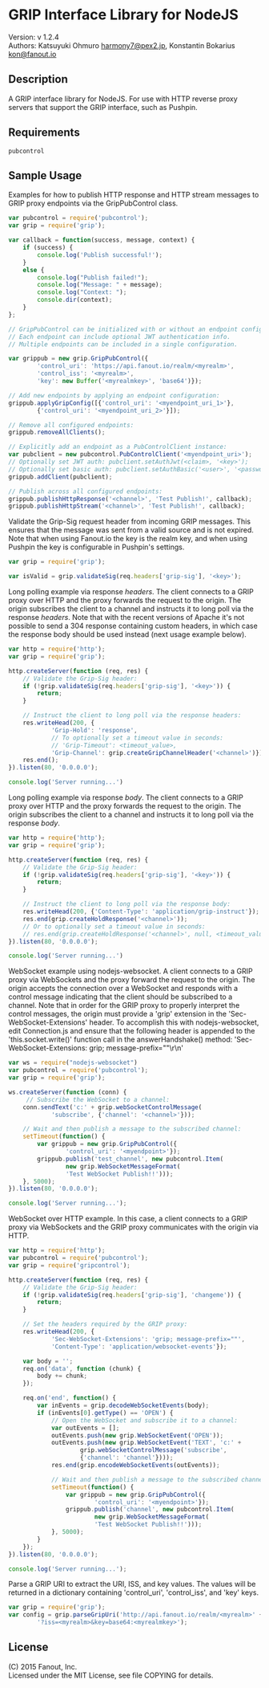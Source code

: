 GRIP Interface Library for NodeJS
============================================

Version: v 1.2.4   
Authors: Katsuyuki Ohmuro <harmony7@pex2.jp>, Konstantin Bokarius <kon@fanout.io>

Description
-----------

A GRIP interface library for NodeJS.  For use with HTTP reverse proxy servers
that support the GRIP interface, such as Pushpin.

Requirements
------------

    pubcontrol

Sample Usage
------------

Examples for how to publish HTTP response and HTTP stream messages to GRIP proxy endpoints via the GripPubControl class.

```javascript
var pubcontrol = require('pubcontrol');
var grip = require('grip');

var callback = function(success, message, context) {
    if (success) {
        console.log('Publish successful!');
    }
    else {
        console.log("Publish failed!");
        console.log("Message: " + message);
        console.log("Context: ");
        console.dir(context); 
    }
};

// GripPubControl can be initialized with or without an endpoint configuration.
// Each endpoint can include optional JWT authentication info.
// Multiple endpoints can be included in a single configuration.

var grippub = new grip.GripPubControl({
        'control_uri': 'https://api.fanout.io/realm/<myrealm>',
        'control_iss': '<myrealm>',
        'key': new Buffer('<myrealmkey>', 'base64')});

// Add new endpoints by applying an endpoint configuration:
grippub.applyGripConfig([{'control_uri': '<myendpoint_uri_1>'},
        {'control_uri': '<myendpoint_uri_2>'}]);

// Remove all configured endpoints:
grippub.removeAllClients();

// Explicitly add an endpoint as a PubControlClient instance:
var pubclient = new pubcontrol.PubControlClient('<myendpoint_uri>');
// Optionally set JWT auth: pubclient.setAuthJwt(<claim>, '<key>');
// Optionally set basic auth: pubclient.setAuthBasic('<user>', '<password>');
grippub.addClient(pubclient);

// Publish across all configured endpoints:
grippub.publishHttpResponse('<channel>', 'Test Publish!', callback);
grippub.publishHttpStream('<channel>', 'Test Publish!', callback);
```

Validate the Grip-Sig request header from incoming GRIP messages. This ensures that the message was sent from a valid source and is not expired. Note that when using Fanout.io the key is the realm key, and when using Pushpin the key is configurable in Pushpin's settings.

```javascript
var grip = require('grip');

var isValid = grip.validateSig(req.headers['grip-sig'], '<key>');
```

Long polling example via response _headers_. The client connects to a GRIP proxy over HTTP and the proxy forwards the request to the origin. The origin subscribes the client to a channel and instructs it to long poll via the response _headers_. Note that with the recent versions of Apache it's not possible to send a 304 response containing custom headers, in which case the response body should be used instead (next usage example below).

```javascript
var http = require('http');
var grip = require('grip');

http.createServer(function (req, res) {
    // Validate the Grip-Sig header:
    if (!grip.validateSig(req.headers['grip-sig'], '<key>')) {
        return;
    }

    // Instruct the client to long poll via the response headers:
    res.writeHead(200, {
            'Grip-Hold': 'response',
            // To optionally set a timeout value in seconds:
            // 'Grip-Timeout': <timeout_value>,
            'Grip-Channel': grip.createGripChannelHeader('<channel>')});
    res.end();
}).listen(80, '0.0.0.0');

console.log('Server running...')
```

Long polling example via response _body_. The client connects to a GRIP proxy over HTTP and the proxy forwards the request to the origin. The origin subscribes the client to a channel and instructs it to long poll via the response _body_.

```javascript
var http = require('http');
var grip = require('grip');

http.createServer(function (req, res) {
    // Validate the Grip-Sig header:
    if (!grip.validateSig(req.headers['grip-sig'], '<key>')) {
        return;
    }

    // Instruct the client to long poll via the response body:
    res.writeHead(200, {'Content-Type': 'application/grip-instruct'});
    res.end(grip.createHoldResponse('<channel>'));
    // Or to optionally set a timeout value in seconds:
    // res.end(grip.createHoldResponse('<channel>', null, <timeout_value>));
}).listen(80, '0.0.0.0');

console.log('Server running...')
```

WebSocket example using nodejs-websocket. A client connects to a GRIP proxy via WebSockets and the proxy forward the request to the origin. The origin accepts the connection over a WebSocket and responds with a control message indicating that the client should be subscribed to a channel. Note that in order for the GRIP proxy to properly interpret the control messages, the origin must provide a 'grip' extension in the 'Sec-WebSocket-Extensions' header. To accomplish this with nodejs-websocket, edit Connection.js and ensure that the following header is appended to the 'this.socket.write()' function call in the answerHandshake() method: 'Sec-WebSocket-Extensions: grip; message-prefix=""\r\n'

```javascript
var ws = require("nodejs-websocket")
var pubcontrol = require('pubcontrol');
var grip = require('grip');

ws.createServer(function (conn) {
     // Subscribe the WebSocket to a channel:
    conn.sendText('c:' + grip.webSocketControlMessage(
            'subscribe', {'channel': '<channel>'}));

    // Wait and then publish a message to the subscribed channel:
    setTimeout(function() {
        var grippub = new grip.GripPubControl({
                'control_uri': '<myendpoint>'});
        grippub.publish('test_channel', new pubcontrol.Item(
                new grip.WebSocketMessageFormat(
                'Test WebSocket Publish!!')));
    }, 5000);
}).listen(80, '0.0.0.0');

console.log('Server running...');
```

WebSocket over HTTP example. In this case, a client connects to a GRIP proxy via WebSockets and the GRIP proxy communicates with the origin via HTTP.

```javascript
var http = require('http');
var pubcontrol = require('pubcontrol');
var grip = require('gripcontrol');

http.createServer(function (req, res) {
    // Validate the Grip-Sig header:
    if (!grip.validateSig(req.headers['grip-sig'], 'changeme')) {
        return;
    }

    // Set the headers required by the GRIP proxy:
    res.writeHead(200, {
            'Sec-WebSocket-Extensions': 'grip; message-prefix=""',
            'Content-Type': 'application/websocket-events'});

    var body = '';
    req.on('data', function (chunk) {
        body += chunk;
    });

    req.on('end', function() {
        var inEvents = grip.decodeWebSocketEvents(body);
        if (inEvents[0].getType() == 'OPEN') {
            // Open the WebSocket and subscribe it to a channel:
            var outEvents = [];
            outEvents.push(new grip.WebSocketEvent('OPEN'));
            outEvents.push(new grip.WebSocketEvent('TEXT', 'c:' +
                    grip.webSocketControlMessage('subscribe',
                    {'channel': 'channel'})));
            res.end(grip.encodeWebSocketEvents(outEvents));

            // Wait and then publish a message to the subscribed channel:
            setTimeout(function() {
                var grippub = new grip.GripPubControl({
                        'control_uri': '<myendpoint>'});
                grippub.publish('channel', new pubcontrol.Item(
                        new grip.WebSocketMessageFormat(
                        'Test WebSocket Publish!!')));
            }, 5000);
        }
    });
}).listen(80, '0.0.0.0');

console.log('Server running...');
```

Parse a GRIP URI to extract the URI, ISS, and key values. The values will be returned in a dictionary containing 'control_uri', 'control_iss', and 'key' keys.

```javascript
var grip = require('grip');
var config = grip.parseGripUri('http://api.fanout.io/realm/<myrealm>' +
        '?iss=<myrealm>&key=base64:<myrealmkey>');
```

License
-------

(C) 2015 Fanout, Inc.  
Licensed under the MIT License, see file COPYING for details.
